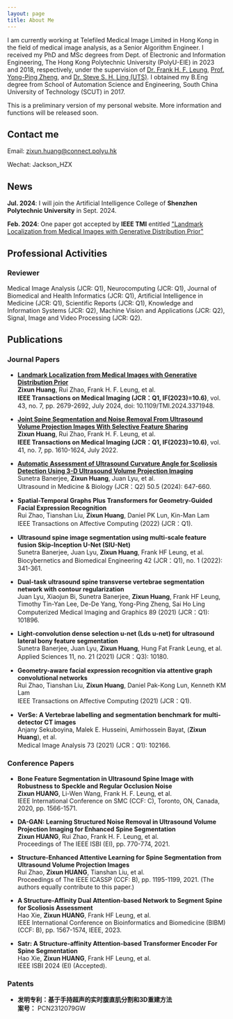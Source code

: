 ```yaml
---
layout: page
title: About Me
---
```



I am currently working at Telefiled Medical Image Limited in Hong Kong in the field of medical image analysis, as a Senior Algorithm Engineer. I received my PhD and MSc degrees from Dept. of Electronic and Information Engineering, The Hong Kong Polytechnic University (PolyU-EIE) in 2023 and 2018, respectively, under the supervision of [Dr. Frank H. F. Leung](https://staff.eie.polyu.edu.hk/enfrank/), [Prof. Yong-Ping Zheng](https://www.polyu.edu.hk/bme/people/academic-staff/prof-zheng-yong-ping/), and [Dr. Steve S. H. Ling (UTS)](https://profiles.uts.edu.au/Steve.Ling). I obtained my B.Eng degree from School of Automation Science and Engineering, South China University of Technology (SCUT) in 2017.

This is a preliminary version of my personal website. More information and functions will be released soon.

## Contact me
Email: zixun.huang@connect.polyu.hk

Wechat: Jackson_HZX

## News
**Jul. 2024**: I will join the Artificial Intelligence College of **Shenzhen Polytechnic University** in Sept. 2024. 

**Feb. 2024**: One paper got accepted by **IEEE TMI** entitled ["Landmark Localization from Medical Images with Generative Distribution Prior"](https://ieeexplore.ieee.org/abstract/document/10453619)

## Professional Activities
### Reviewer

Medical Image Analysis (JCR: Q1), Neurocomputing (JCR: Q1), Journal of Biomedical and Health Informatics (JCR: Q1), Artificial Intelligence in Medicine (JCR: Q1), Scientific Reports (JCR: Q1), Knowledge and Information Systems (JCR: Q2), Machine Vision and Applications (JCR: Q2), Signal, Image and Video Processing (JCR: Q2).

## Publications

### Journal Papers

- **[Landmark Localization from Medical Images with Generative Distribution Prior](https://doi.org/10.1109/TMI.2024.3371948)**  
   **Zixun Huang**, Rui Zhao, Frank H. F. Leung, et al.  
   **IEEE Transactions on Medical Imaging (JCR：Q1, IF(2023)=10.6)**, vol. 43, no. 7, pp. 2679-2692, July 2024, doi: 10.1109/TMI.2024.3371948.

- **[Joint Spine Segmentation and Noise Removal From Ultrasound Volume Projection Images With Selective Feature Sharing](https://doi.org/10.1109/TMI.2022.3211948)**  
   **Zixun Huang**, Rui Zhao, Frank H. F. Leung, et al.  
   **IEEE Transactions on Medical Imaging (JCR：Q1, IF(2023)=10.6)**, vol. 41, no. 7, pp. 1610-1624, July 2022.

- **[Automatic Assessment of Ultrasound Curvature Angle for Scoliosis Detection Using 3-D Ultrasound Volume Projection Imaging](https://www.sciencedirect.com/science/article/pii/S030156292300409X)**  
   Sunetra Banerjee, **Zixun Huang**, Juan Lyu, et al.  
    Ultrasound in Medicine & Biology (JCR：Q2) 50.5 (2024): 647-660.

- **Spatial-Temporal Graphs Plus Transformers for Geometry-Guided Facial Expression Recognition**  
   Rui Zhao, Tianshan Liu, **Zixun Huang**, Daniel PK Lun, Kin-Man Lam  
   IEEE Transactions on Affective Computing (2022) (JCR：Q1).

- **Ultrasound spine image segmentation using multi-scale feature fusion Skip-Inception U-Net (SIU-Net)**  
   Sunetra Banerjee, Juan Lyu, **Zixun Huang**, Frank HF Leung, et al.  
    Biocybernetics and Biomedical Engineering 42 (JCR：Q1), no. 1 (2022): 341-361.

- **Dual-task ultrasound spine transverse vertebrae segmentation network with contour regularization**  
   Juan Lyu, Xiaojun Bi, Sunetra Banerjee, **Zixun Huang**, Frank HF Leung, Timothy Tin-Yan Lee, De-De Yang, Yong-Ping Zheng, Sai Ho Ling  
   Computerized Medical Imaging and Graphics 89 (2021) (JCR：Q1): 101896.

- **Light-convolution dense selection u-net (Lds u-net) for ultrasound lateral bony feature segmentation**  
   Sunetra Banerjee, Juan Lyu, **Zixun Huang**, Hung Fat Frank Leung, et al.  
   Applied Sciences 11, no. 21 (2021) (JCR：Q3): 10180.

- **Geometry-aware facial expression recognition via attentive graph convolutional networks**  
   Rui Zhao, Tianshan Liu, **Zixun Huang**, Daniel Pak-Kong Lun, Kenneth KM Lam  
   IEEE Transactions on Affective Computing (2021) (JCR：Q1).

- **VerSe: A Vertebrae labelling and segmentation benchmark for multi-detector CT images**  
   Anjany Sekuboyina, Malek E. Husseini, Amirhossein Bayat, (**Zixun Huang**), et al.  
   Medical Image Analysis 73 (2021) (JCR：Q1): 102166.

### Conference Papers

- **Bone Feature Segmentation in Ultrasound Spine Image with Robustness to Speckle and Regular Occlusion Noise**  
   **Zixun HUANG**, Li-Wen Wang, Frank H. F. Leung, et al.  
   IEEE International Conference on SMC (CCF: C), Toronto, ON, Canada, 2020, pp. 1566-1571.

- **DA-GAN: Learning Structured Noise Removal in Ultrasound Volume Projection Imaging for Enhanced Spine Segmentation**  
   **Zixun HUANG**, Rui Zhao, Frank H. F. Leung, et al.  
   Proceedings of The IEEE ISBI (EI), pp. 770-774, 2021.

- **Structure-Enhanced Attentive Learning for Spine Segmentation from Ultrasound Volume Projection Images**  
   Rui Zhao, **Zixun HUANG**, Tianshan Liu, et al.  
   Proceedings of The IEEE ICASSP (CCF: B), pp. 1195-1199, 2021. (The authors equally contribute to this paper.)

- **A Structure-Affinity Dual Attention-based Network to Segment Spine for Scoliosis Assessment**  
   Hao Xie, **Zixun HUANG**, Frank HF Leung, et al.  
   IEEE International Conference on Bioinformatics and Biomedicine (BIBM) (CCF: B), pp. 1567-1574, IEEE, 2023.

- **Satr: A Structure-affinity Attention-based Transformer Encoder For Spine Segmentation**  
   Hao Xie, **Zixun HUANG**, Frank HF Leung, et al.  
   IEEE ISBI 2024 (EI) (Accepted).

### Patents

- **发明专利：基于手持超声的实时腹直肌分割和3D重建方法**  
   **案号：** PCN2312079GW



